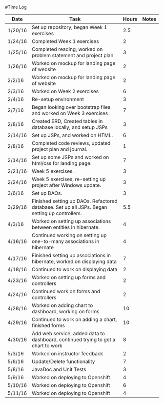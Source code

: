 #Time Log

| Date  | Task   | Hours  | Notes   |
|-------|--------|--------|---------|
| 1/20/16 | Set up repository, began Week 1 exercises | 2.5 | |
| 1/24/16 | Completed Week 1 exercises | 2 | |
| 1/25/16 | Completed reading, worked on problem statement and project plan | 3 | |
| 1/26/16 | Worked on mockup for landing page of website | 2 | |
| 2/2/16 | Worked on mockup for landing page of website | 2 | |
| 2/3/16 | Worked on Week 2 exercises| 6 | |
| 2/4/16 | Re-setup environment | 3 | |
| 2/7/16 | Began looking over bootstrap files and worked on Week 3 exercises | 7 | |
| 2/8/16 | Created ERD, Created tables in database locally, and setup JSPs | 3 | |
| 2/14/16 | Set up JSPs, and worked on HTML. | 6 | |
| 2/8/16 | Completed code reviews, updated project plan and journal. | 1 | |
| 2/14/16 | Set up some JSPs and worked on html/css for landing page. | 7 | |
| 2/21/16 | Week 5 exercises. | 3 | |
| 2/24/16 | Week 5 exercises, re-setting up project after Windows update. | 3 | |
| 3/6/16 | Set up DAOs. | 3 | |
| 3/29/16 | Finished setting up DAOs. Refactored database. Set up all JSPs. Began setting up controllers. | 5.5 | |
| 4/3/16 | Worked on setting up associations between entities in hibernate. | 4| |
| 4/16/16 | Continued working on setting up one-to-many associations in hibernate | 4| |
| 4/17/16 | Finished setting up associations in hibernate, worked on displaying data | 7| |
| 4/18/16 | Continued to work on displaying data | 2| |
| 4/23/16 | Worked on setting up forms and controllers  | 2| |
| 4/24/16 | Continued work on forms and controllers | 2| |
| 4/28/16 | Worked on adding chart to dashboard, working on forms | 10| |
| 4/29/16 | Continued to work on adding a chart, finished forms | 10| |
| 4/30/16 | Add web service, added data to dashboard, continued trying to get a chart to work | 8| |
| 5/3/16 | Worked on instructor feedback | 2| |
| 5/6/16 | Update/Delete functionality | 7| |
| 5/8/16 | JavaDoc and Unit Tests | 3| |
| 5/9/16 | Worked on deploying to Openshift | 4| |
| 5/10/16 | Worked on deploying to Openshift | 6| |
| 5/11/16 | Worked on deploying to Openshift | 4| |

